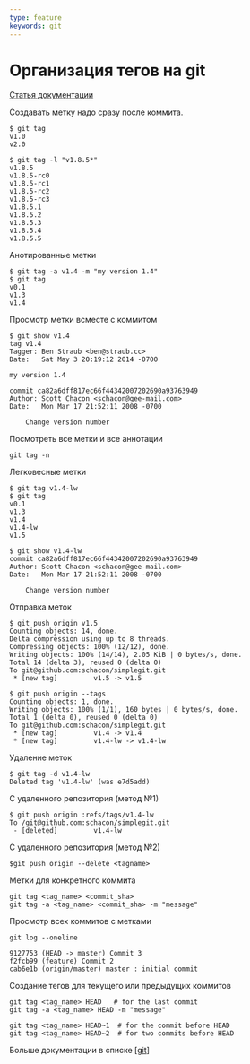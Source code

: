 ```yaml
---
type: feature
keywords: git
---
```

# Организация тегов на git

[Статья документации](https://git-scm.com/book/ru/v2/%D0%9E%D1%81%D0%BD%D0%BE%D0%B2%D1%8B-Git-%D0%A0%D0%B0%D0%B1%D0%BE%D1%82%D0%B0-%D1%81-%D0%BC%D0%B5%D1%82%D0%BA%D0%B0%D0%BC%D0%B8)

Создавать метку надо сразу после коммита.

```Git
$ git tag
v1.0
v2.0
```

```git
$ git tag -l "v1.8.5*"
v1.8.5
v1.8.5-rc0
v1.8.5-rc1
v1.8.5-rc2
v1.8.5-rc3
v1.8.5.1
v1.8.5.2
v1.8.5.3
v1.8.5.4
v1.8.5.5
```

Анотированные метки

```Git
$ git tag -a v1.4 -m "my version 1.4"
$ git tag
v0.1
v1.3
v1.4
```

Просмотр метки всместе с коммитом

```Git
$ git show v1.4
tag v1.4
Tagger: Ben Straub <ben@straub.cc>
Date:   Sat May 3 20:19:12 2014 -0700

my version 1.4

commit ca82a6dff817ec66f44342007202690a93763949
Author: Scott Chacon <schacon@gee-mail.com>
Date:   Mon Mar 17 21:52:11 2008 -0700

    Change version number
```

Посмотреть все метки и все аннотации

```Git
git tag -n
```

Легковесные метки

```Git
$ git tag v1.4-lw
$ git tag
v0.1
v1.3
v1.4
v1.4-lw
v1.5
```

```Git
$ git show v1.4-lw
commit ca82a6dff817ec66f44342007202690a93763949
Author: Scott Chacon <schacon@gee-mail.com>
Date:   Mon Mar 17 21:52:11 2008 -0700

    Change version number
```

Отправка меток

```Git
$ git push origin v1.5
Counting objects: 14, done.
Delta compression using up to 8 threads.
Compressing objects: 100% (12/12), done.
Writing objects: 100% (14/14), 2.05 KiB | 0 bytes/s, done.
Total 14 (delta 3), reused 0 (delta 0)
To git@github.com:schacon/simplegit.git
 * [new tag]         v1.5 -> v1.5
```

```Git
$ git push origin --tags
Counting objects: 1, done.
Writing objects: 100% (1/1), 160 bytes | 0 bytes/s, done.
Total 1 (delta 0), reused 0 (delta 0)
To git@github.com:schacon/simplegit.git
 * [new tag]         v1.4 -> v1.4
 * [new tag]         v1.4-lw -> v1.4-lw
```

Удаление меток

```Git
$ git tag -d v1.4-lw
Deleted tag 'v1.4-lw' (was e7d5add)
```

С удаленного репозитория (метод №1)

```Git
$ git push origin :refs/tags/v1.4-lw
To /git@github.com:schacon/simplegit.git
 - [deleted]         v1.4-lw
```

С удаленного репозитория (метод №2)

```Git
$git push origin --delete <tagname>
```

Метки для конкретного коммита

```Git
git tag <tag_name> <commit_sha>
git tag -a <tag_name> <commit_sha> -m "message"
```

Просмотр всех коммитов с метками

```Git
git log --oneline

9127753 (HEAD -> master) Commit 3
f2fcb99 (feature) Commit 2
cab6e1b (origin/master) master : initial commit
```

Создание тегов для текущего или предыдущих коммитов

```Git
git tag <tag_name> HEAD   # for the last commit
git tag -a <tag_name> HEAD -m "message"

git tag <tag_name> HEAD~1  # for the commit before HEAD
git tag <tag_name> HEAD~2  # for two commits before HEAD
```

Больше документации в списке [[git]]

[//begin]: # "Autogenerated link references for markdown compatibility"
[git]: ../lists/git "Git"
[//end]: # "Autogenerated link references"